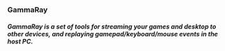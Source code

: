 ### GammaRay
##### GammaRay is a set of tools for streaming your games and desktop to other devices, and replaying gamepad/keyboard/mouse events in the host PC.